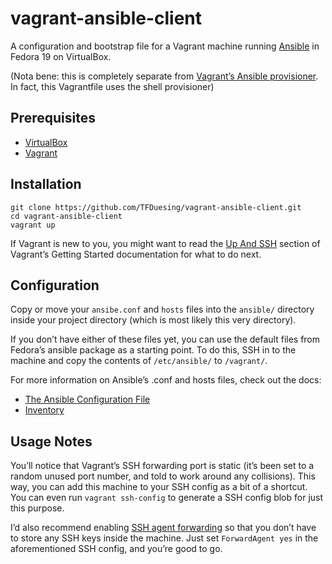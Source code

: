 vagrant-ansible-client
======================

A configuration and bootstrap file for a Vagrant machine running [Ansible][1] in Fedora 19 on VirtualBox.

(Nota bene: this is completely separate from [Vagrant’s Ansible provisioner][2].  In fact, this Vagrantfile uses the shell provisioner)


Prerequisites
-------------

* [VirtualBox](https://www.virtualbox.org)
* [Vagrant](http://www.vagrantup.com)


Installation
------------

	git clone https://github.com/TFDuesing/vagrant-ansible-client.git
	cd vagrant-ansible-client
	vagrant up

If Vagrant is new to you, you might want to read the [Up And SSH](http://docs.vagrantup.com/v2/getting-started/up.html) section of Vagrant’s Getting Started documentation for what to do next.


Configuration
-------------

Copy or move your `ansibe.conf` and `hosts` files into the `ansible/` directory inside your project directory (which is most likely this very directory).

If you don’t have either of these files yet, you can use the default files from Fedora’s ansible package as a starting point.  To do this, SSH in to the machine and copy the contents of `/etc/ansible/` to `/vagrant/`.

For more information on Ansible’s .conf and hosts files, check out the docs:

* [The Ansible Configuration File][3]
* [Inventory][4]


Usage Notes
-----------

You’ll notice that Vagrant’s SSH forwarding port is static (it’s been set to a random unused port number, and told to work around any collisions).  This way, you can add this machine to your SSH config as a bit of a shortcut.  You can even run `vagrant ssh-config` to generate a SSH config blob for just this purpose.

I’d also recommend enabling [SSH agent forwarding][5] so that you don’t have to store any SSH keys inside the machine.  Just set `ForwardAgent yes` in the aforementioned SSH config, and you’re good to go.


[1]: http://www.ansibleworks.com/docs/
[2]: http://docs.vagrantup.com/v2/provisioning/ansible.html
[3]: http://www.ansibleworks.com/docs/intro_configuration.html
[4]: http://www.ansibleworks.com/docs/intro_inventory.html
[5]: http://www.unixwiz.net/techtips/ssh-agent-forwarding.html
